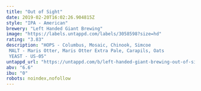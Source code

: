 ```yaml
---
title: "Out of Sight"
date: 2019-02-20T16:02:26.904815Z
style: "IPA - American"
brewery: "Left Handed Giant Brewing"
image: "https://labels.untappd.com/labels/3058598?size=hd"
rating: "3.83"
description: "HOPS - Columbus, Mosaic, Chinook, Simcoe MALT - Maris Otter, Maris Otter Extra Pale, Carapils, Oats YEAST - US-05"
untappd_url: "https://untappd.com/b/left-handed-giant-brewing-out-of-sight/3058598"
abv: "6.6"
ibu: "0"
robots: noindex,nofollow
---
```

